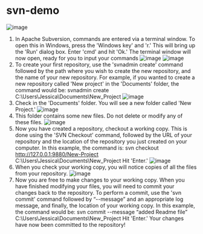 # svn-demo
![image](https://github.com/bqminh30/svn-demo/assets/64219602/74f4066e-8789-4fa7-bc21-43ab22607b22)
1. In Apache Subversion, commands are entered via a terminal window. To open this in Windows, press the 'Windows key' and 'r.' This will bring up the 'Run' dialog box. Enter 'cmd' and hit 'Ok.'
The terminal window will now open, ready for you to input your commands
![image](https://github.com/bqminh30/svn-demo/assets/64219602/9ec9e247-54b2-4c79-86d7-5ec11c536d7f)
![image](https://github.com/bqminh30/svn-demo/assets/64219602/eea4c479-c298-43cf-9eb4-c2b82a01afa7)
2. To create your first repository, use the 'svnadmin create' command followed by the path where you wish to create the new repository, and the name of your new repository. For example, if you wanted to create a new repository called 'New project' in the 'Documents' folder, the command would be: svnadmin create C:\Users\Jessica\Documents\New_Project
![image](https://github.com/bqminh30/svn-demo/assets/64219602/78f5f9c2-cee4-43ae-b906-a30d147856c8)
3. Check in the 'Documents' folder. You will see a new folder called 'New Project.'
![image](https://github.com/bqminh30/svn-demo/assets/64219602/24435def-0651-451a-b58f-bda3295f22e2)
4. This folder contains some new files. Do not delete or modify any of these files.
![image](https://github.com/bqminh30/svn-demo/assets/64219602/023cfafb-30e3-4822-b927-df37ba703674)
5. Now you have created a repository, checkout a working copy. This is done using the 'SVN Checkout' command, followed by the URL of your repository and the location of the repository you just created on your computer. In this example, the command is: svn checkout http://127.0.0.1:9880/New-Project C:\Users\Jessica\Documents\New_Project Hit 'Enter.'
![image](https://github.com/bqminh30/svn-demo/assets/64219602/563f7327-0907-4cf1-9dff-123f8756ec72)
6. When you check your working copy, you will notice copies of all the files from your repository.
![image](https://github.com/bqminh30/svn-demo/assets/64219602/d289accf-043b-4487-bf94-f163db63249b)
7. Now you are free to make changes to your working copy. When you have finished modifying your files, you will need to commit your changes back to the repository. To perform a commit, use the 'svn commit' command followed by “--message” and an appropriate log message, and finally, the location of your working copy. In this example, the command would be: svn commit --message “added Readme file” C:\Users\Jessica\Documents\New_Project Hit 'Enter.' Your changes have now been committed to the repository!

